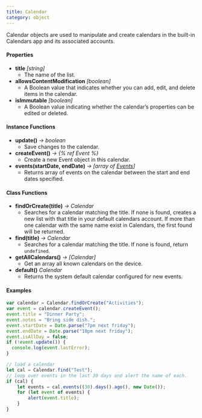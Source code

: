 ```yaml
---
title: Calendar
category: object
---
```


Calendar objects are used to manipulate and create calendars in the built-in Calendars app and its associated accounts.

#### Properties

- **title** *[string]*
  - The name of the list.
- **allowsContentModification** *[boolean]*
  - A Boolean value that indicates whether you can add, edit, and delete items in the calendar.
- **isImmutable** *[boolean]*
  - A Boolean value indicating whether the calendar’s properties can be edited or deleted.

#### Instance Functions

- **update()** *-> boolean*
  - Save changes to the calendar.
- **createEvent()** *-> {% ref Event %}*
  - Create a new Event object in this calendar.
- **events(startDate, endDate)** *-> [array of [Events](/objects/event)]*
  - Returns array of events on the calendar between the start and end dates specified.

#### Class Functions

- **findOrCreate(title)** *-> Calendar*
  - Searches for a calendar matching the title.  If none is found, creates a new list with that title in your default calendars account.  If more than one calendar with the same name exist in Calendars, the first found will be returned.
- **find(title)** *-> Calendar*
  - Searches for a calendar matching the title.  If none is found, return `undefined`.
- **getAllCalendars()** *-> [Calendar]*
  - Get an array all known calendars on the device.
- **default()** *Calendar*
  - Returns the system default calendar configured for new events.

#### Examples

```javascript
var calendar = Calendar.findOrCreate("Activities");
var event = calendar.createEvent();
event.title = "Dinner Party";
event.notes = "Bring side dish.";
event.startDate = Date.parse("7pm next friday");
event.endDate = Date.parse("10pm next friday");
event.isAllDay = false;
if (!event.update()) {
  console.log(event.lastError);
}
```

```javascript
// load a calendar
let cal = Calendar.find("Test");
// loop over events in the last 30 days and alert the name of each.
if (cal) {
	let events = cal.events((30).days().ago(), new Date());
	for (let event of events) {
		alert(event.title);
	}
}
```
